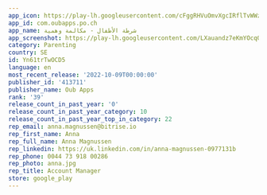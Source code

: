 ```yaml
---
app_icon: https://play-lh.googleusercontent.com/cFggRHVuOmvXgcIRflTvWWzKOxnpVbVSmjPrptYwG1jFoU5wlA7y3qAOuf0oQx3v-g
app_id: com.oubapps.po.ch
app_name: شرطة الأطفال - مكالمة وهمية
app_screenshot: https://play-lh.googleusercontent.com/LXauandz7eKmYOcqO9qDoXkb_ZtHUInK744t3CPw4avLipOjm7lFAzAPC-ugH5Tzgfdb
category: Parenting
country: SE
id: Yn61trTwOCD5
language: en
most_recent_release: '2022-10-09T00:00:00'
publisher_id: '413711'
publisher_name: Oub Apps
rank: '39'
release_count_in_past_year: '0'
release_count_in_past_year_category: 10
release_count_in_past_year_top_in_category: 22
rep_email: anna.magnussen@bitrise.io
rep_first_name: Anna
rep_full_name: Anna Magnussen
rep_linkedin: https://uk.linkedin.com/in/anna-magnussen-0977131b
rep_phone: 0044 73 918 00286
rep_photo: anna.jpg
rep_title: Account Manager
store: google_play
---
```

